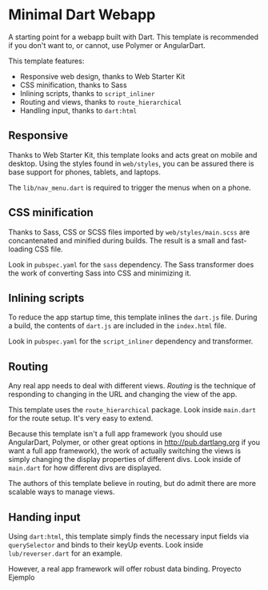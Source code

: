 # Minimal Dart Webapp

A starting point for a webapp built with Dart. This template
is recommended if you don't want to, or
cannot, use Polymer or AngularDart.

This template features:

* Responsive web design, thanks to Web Starter Kit
* CSS minification, thanks to Sass
* Inlining scripts, thanks to `script_inliner`
* Routing and views, thanks to `route_hierarchical`
* Handling input, thanks to `dart:html`

## Responsive

Thanks to Web Starter Kit, this template looks and acts great on
mobile and desktop. Using the styles found in `web/styles`, you can
be assured there is base support for phones, tablets, and laptops.

The `lib/nav_menu.dart` is required to trigger the menus when on a phone.

## CSS minification

Thanks to Sass, CSS or SCSS files imported by `web/styles/main.scss`
are concantenated and minified during builds. The result is a small
and fast-loading CSS file.

Look in `pubspec.yaml` for the `sass` dependency. The Sass transformer
does the work of converting Sass into CSS and minimizing it.

## Inlining scripts

To reduce the app startup time, this template inlines the `dart.js` file.
During a build, the contents of `dart.js` are included in the `index.html`
file.

Look in `pubspec.yaml` for the `script_inliner` dependency and transformer.

## Routing

Any real app needs to deal with different views. _Routing_ is the technique
of responding to changing in the URL and changing the view of the app.

This template uses the `route_hierarchical` package. Look inside `main.dart`
for the route setup. It's very easy to extend.

Because this template isn't a full app framework (you should use
AngularDart, Polymer, or other great options in http://pub.dartlang.org
if you want a full app framework), the work of actually switching the views
is simply changing the display properties of different divs. Look inside
of `main.dart` for how different divs are displayed.

The authors of this template believe in routing, but do admit there are
more scalable ways to manage views.

## Handing input

Using `dart:html`, this template simply finds the necessary input fields
via `querySelector` and binds to their keyUp events. Look inside
`lub/reverser.dart` for an example.

However, a real app framework will offer robust data binding.
Proyecto Ejemplo

